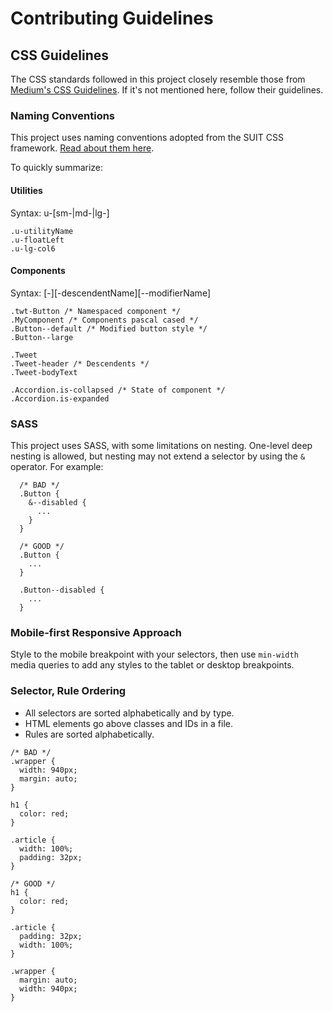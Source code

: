 # Contributing Guidelines

## CSS Guidelines
The CSS standards followed in this project closely resemble those from [Medium's CSS Guidelines](https://gist.github.com/fat/a47b882eb5f84293c4ed). If it's not mentioned here, follow their guidelines.

### Naming Conventions
This project uses naming conventions adopted from the SUIT CSS framework. 
[Read about them here](https://github.com/suitcss/suit/blob/master/doc/naming-conventions.md).

To quickly summarize:

#### Utilities
Syntax: u-[sm-|md-|lg-]<utilityName>
```
.u-utilityName
.u-floatLeft
.u-lg-col6
```

#### Components
Syntax: [<namespace>-]<ComponentName>[-descendentName][--modifierName]
```
.twt-Button /* Namespaced component */
.MyComponent /* Components pascal cased */
.Button--default /* Modified button style */
.Button--large

.Tweet
.Tweet-header /* Descendents */
.Tweet-bodyText

.Accordion.is-collapsed /* State of component */
.Accordion.is-expanded
```

### SASS
This project uses SASS, with some limitations on nesting.  One-level deep nesting is allowed, but nesting may not extend a selector by using the `&` operator.  For example:

```
  /* BAD */
  .Button {
    &--disabled {
      ...
    }
  }

  /* GOOD */
  .Button {
    ...
  }

  .Button--disabled {
    ...
  }
```

### Mobile-first Responsive Approach
Style to the mobile breakpoint with your selectors, then use `min-width` media queries to add any styles to the tablet or desktop breakpoints.

### Selector, Rule Ordering
- All selectors are sorted alphabetically and by type.
- HTML elements go above classes and IDs in a file.
- Rules are sorted alphabetically.

```
/* BAD */
.wrapper {
  width: 940px;
  margin: auto;
}

h1 {
  color: red;
}

.article {
  width: 100%;
  padding: 32px;
}

/* GOOD */
h1 {
  color: red;
}

.article {
  padding: 32px;
  width: 100%;
}

.wrapper {
  margin: auto;
  width: 940px;
}